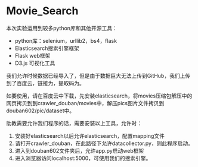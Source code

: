 # Movie_Search
本次实验运用到较多python库和其他开源工具：

- python库：selenium，urllib2，bs4，flask
- Elasticsearch搜索引擎框架
- Flask web框架
- D3.js 可视化工具

我们允许时候数据已经导入了，但是由于数据巨大无法上传到GitHub，我们上传到了百度云，链接为，提取码为。

如要使用，请在百度云中下载，先安装elasticsearch，将movies压缩包解压中的网页拷贝到到crawler_douban/movies中，解压pics图片文件拷贝到douban602/pic/dataset中。

助教需要允许我们程序的话，需要安装以上工具，允许时：

1. 安装好elasticsearch以后允许elasticsearch，配置mapping文件
2. 请打开crawler_douban，在此路径下允许datacollector.py，则此程序启动。
3. 进入到douban602文件夹后，允许app.py启动web框架
4. 进入浏览器访问localhost:5000，可使用我们的搜索引擎。

